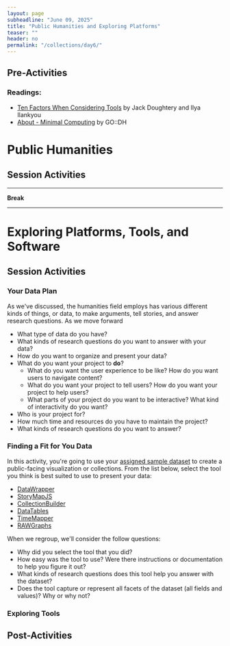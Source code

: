 ```yaml
---
layout: page
subheadline: "June 09, 2025"
title: "Public Humanities and Exploring Platforms"
teaser: ""
header: no
permalink: "/collections/day6/"
---
```

## Pre-Activities
### Readings:
- [Ten Factors When Considering Tools](https://handsondataviz.org/tool-factors.html) by Jack Doughtery and Ilya Ilankyou
- [About - Minimal Computing](https://go-dh.github.io/mincomp/about/) by GO::DH

# Public Humanities
## Session Activities


<hr>

**Break**

<hr>

# Exploring Platforms, Tools, and Software
## Session Activities
### Your Data Plan
As we've discussed, the humanities field employs has various different kinds of things, or data, to make arguments, tell stories, and answer research questions. As we move forward 
* What type of data do you have?
* What kinds of research questions do you want to answer with your data?
* How do you want to organize and present your data?
* What do you want your project to **do**?
  * What do you want the user experience to be like? How do you want users to navigate content?
  * What do you want your project to tell users? How do you want your project to help users?
  * What parts of your project do you want to be interactive? What kind of interactivity do you want?
* Who is your project for?
* How much time and resources do you have to maintain the project?
* What kinds of research questions do you want to answer?

### Finding a Fit for You Data
In this activity, you're going to use your [assigned sample dataset]() to create a public-facing visualization or collections. From the list below, select the tool you think is best suited to use to present your data:
* [DataWrapper](https://app.datawrapper.de/edit/ymjsw/upload)
* [StoryMapJS](https://storymap.knightlab.com/)
* [CollectionBuilder](https://collectionbuilder.github.io/collectionbuilder-sheets/)
* [DataTables]()
* [TimeMapper](https://timemapper.okfnlabs.org/)
* [RAWGraphs](https://app.rawgraphs.io/)

When we regroup, we'll consider the follow questions:
* Why did you select the tool that you did? 
* How easy was the tool to use? Were there instructions or documentation to help you figure it out?
* What kinds of research questions does this tool help you answer with the dataset?
* Does the tool capture or represent all facets of the dataset (all fields and values)? Why or why not?

### Exploring Tools


## Post-Activities

